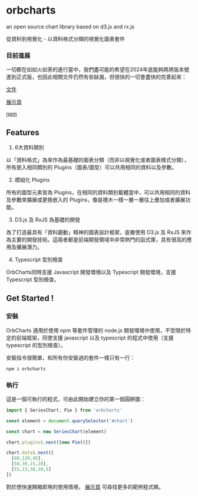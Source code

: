 # orbcharts

an open source chart library based on d3.js and rx.js

從資料到視覺化 - 以資料格式分類的視覺化圖表套件

### 目前進展

一切都在如如火如荼的進行當中，我們盡可能的希望在2024年底能夠將將版本號進到正式版，也因此相關文件仍然有些缺漏，但很快的一切會盡快的完善起來：

[文件](https://orbcharts.blueplanet.com.tw/docs/guide/index.html)

[展示頁](https://orbcharts.blueplanet.com.tw/demo/list)

[npm](https://www.npmjs.com/package/orbcharts)

## Features

1. 6大資料類別

以「資料格式」為來作為最基礎的圖表分類（而非以視覺化或者圖表樣式分類），所有嵌入相同類別的 Plugins（圖表/圖型）可以共用相同的資料以及參數。

2. 模組化 Plugins

所有的圖型元素皆為 Plugins，在相同的資料類別載體當中，可以共用相同的資料及參數來擴展或更換嵌入的 Plugins，像是積木一樣一層一層往上疊加或者擴展功能。

3. D3.js 及 RxJS 為基礎的開發

為了打造最具有「資料趨動」精神的圖表設計框架，底層使用 D3.js 及 RxJS 來作為主要的開發技術。這兩者都是前端開發領域中非常熱門的函式庫，具有很高的應用及擴展潛力。

4. Typescript 型別檢查

OrbCharts同時支援 Javascript 開發環境以及 Typescript 開發環境，支援 Typescript 型別檢查。

## Get Started !

### 安裝

OrbCharts 適用於使用 npm 等套件管理的 node.js 開發環境中使用，不受限於特定的前端框架，同使支援 javascript 以及 typescript 的程式中使用（支援 typescript 的型別檢查）。

安裝指令很簡單，和所有你安裝過的套件一樣只有一行：

```sh
npm i orbcharts
```

### 執行

這是一個可執行的程式，可由此開始建立你的第一個圓餅圖：

```js
import { SeriesChart, Pie } from 'orbcharts'

const element = document.querySelector('#chart')

const chart = new SeriesChart(element)

chart.plugins$.next([new Pie()])

chart.data$.next([
  [80,120,45],
  [50,30,15,28],
  [55,13,38,10,5]
])

```

對於想快速開箱即用的使用情境， [展示頁](https://orbcharts.blueplanet.com.tw/demo/list) 可尋找更多的範例程式碼。

